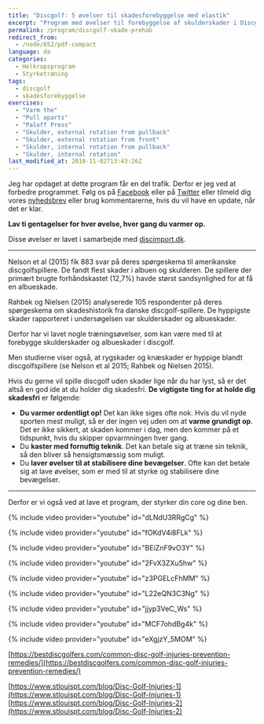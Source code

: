 ```yaml
---
title: "Discgolf: 5 øvelser til skadesforebyggelse med elastik"
excerpt: "Program med øvelser til forebyggelse af skulderskader i Discgolf med elastik."
permalink: /program/discgolf-skade-prehab
redirect_from:
  - /node/652/pdf-compact
language: da
categories:
  - Helkropsprogram
  - Styrketræning
tags:
  - discgolf
  - skadesforebyggelse
exercises:
  - "Varm the"
  - "Pull aparts"
  - "Paloff Press"
  - "Skulder, external rotation from pullback"
  - "Skulder, external rotation from front"
  - "Skulder, internal rotation from pullback"
  - "Skulder, internal rotation"
last_modified_at: 2010-11-02T13:43:26Z
---
```


Jeg har opdaget at dette program får en del trafik. Derfor er jeg ved at forbedre programmet. Følg os på [Facebook](http://facebook.com/motionsplan/) eller på [Twitter](http://www.twitter.com/motionsplan/) eller tilmeld dig vores [nyhedsbrev](/nyhedsbrev/) eller brug kommentarerne, hvis du vil have en update, når det er klar.

**Lav ti gentagelser for hver øvelse, hver gang du varmer op.**

Disse øvelser er lavet i samarbejde med [discimport.dk](http://www.discimport.dk).

***

Nelson et al (2015) fik 883 svar på deres spørgeskema til amerikanske discgolfspillere. De fandt flest skader i albuen og skulderen. De spillere der primært brugte forhåndskastet (12,7%) havde størst sandsynlighed for at få en albueskade.

Rahbek og Nielsen (2015) analyserede 105 respondenter på deres spørgeskema om skadeshistorik fra danske discgolf-spillere. De hyppigste skader rapporteret i undersøgelsen var skulderskader og albueskader.

Derfor har vi lavet nogle træningsøvelser, som kan være med til at forebygge skulderskader og albueskader i discgolf.

Men studierne viser også, at rygskader og knæskader er hyppige blandt discgolfspillere (se Nelson et al 2015; Rahbek og Nielsen 2015).

Hvis du gerne vil spille discgolf uden skader lige når du har lyst, så er det altså en god ide at du holder dig skadesfri. **De vigtigste ting for at holde dig skadesfri** er følgende:

- **Du varmer ordentligt op!** Det kan ikke siges ofte nok. Hvis du vil nyde sporten mest muligt, så er der ingen vej uden om at **varme grundigt op**. Det er ikke sikkert, at skaden kommer i dag, men den kommer på et tidspunkt, hvis du skipper opvarmningen hver gang.
- Du **kaster med fornuftig teknik**. Det kan betale sig at træne sin teknik, så den bliver så hensigtsmæssig som muligt. 
- Du **laver øvelser til at stabilisere dine bevægelser**. Ofte kan det betale sig at lave øvelser, som er med til at styrke og stabilisere dine bevægelser.

***

Derfor er vi også ved at lave et program, der styrker din core og dine ben.

{% include video provider="youtube" id="dLNdU3RRgCg" %}

{% include video provider="youtube" id="fOKdV4i8FLk" %}

{% include video provider="youtube" id="BEiZnF9vO3Y" %}

{% include video provider="youtube" id="2FvX3ZXu5hw" %}

{% include video provider="youtube" id="z3PGELcFhMM" %}

{% include video provider="youtube" id="L22eQN3C3Ng" %}

{% include video provider="youtube" id="jjyp3VeC_Ws" %}

{% include video provider="youtube" id="MCF7ohdBg4k" %}

{% include video provider="youtube" id="eXgjzY_5MOM" %}

[https://bestdiscgolfers.com/common-disc-golf-injuries-prevention-remedies/](https://bestdiscgolfers.com/common-disc-golf-injuries-prevention-remedies/)

[https://www.stlouispt.com/blog/Disc-Golf-Injuries-1](https://www.stlouispt.com/blog/Disc-Golf-Injuries-1)
[https://www.stlouispt.com/blog/Disc-Golf-Injuries-2](https://www.stlouispt.com/blog/Disc-Golf-Injuries-2)
